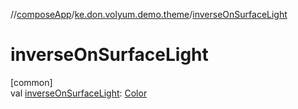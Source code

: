 //[composeApp](../../index.md)/[ke.don.volyum.demo.theme](index.md)/[inverseOnSurfaceLight](inverse-on-surface-light.md)

# inverseOnSurfaceLight

[common]\
val [inverseOnSurfaceLight](inverse-on-surface-light.md): [Color](https://developer.android.com/reference/kotlin/androidx/compose/ui/graphics/Color.html)